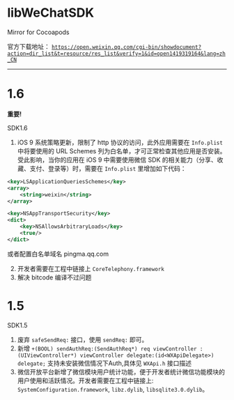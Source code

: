 # libWeChatSDK

Mirror for Cocoapods

官方下载地址：
[`https://open.weixin.qq.com/cgi-bin/showdocument?action=dir_list&t=resource/res_list&verify=1&id=open1419319164&lang=zh_CN`](https://open.weixin.qq.com/cgi-bin/showdocument?action=dir_list&t=resource/res_list&verify=1&id=open1419319164&lang=zh_CN)

----

# 1.6

**重要!**

SDK1.6

1. iOS 9 系统策略更新，限制了 http 协议的访问，此外应用需要在 `Info.plist` 中将要使用的 URL Schemes 列为白名单，才可正常检查其他应用是否安装。
受此影响，当你的应用在 iOS 9 中需要使用微信 SDK 的相关能力（分享、收藏、支付、登录等）时，需要在 `Info.plist` 里增加如下代码：

```xml
<key>LSApplicationQueriesSchemes</key>
<array>
    <string>weixin</string>
</array>

<key>NSAppTransportSecurity</key>
<dict>
    <key>NSAllowsArbitraryLoads</key>
    <true/>
</dict>
```

或者配置白名单域名 pingma.qq.com

2. 开发者需要在工程中链接上 `CoreTelephony.framework`
3. 解决 bitcode 编译不过问题

# 1.5

SDK1.5

1. 废弃 `safeSendReq:` 接口，使用 `sendReq:` 即可。
2. 新增 `+(BOOL) sendAuthReq:(SendAuthReq*) req viewController : (UIViewController*) viewController delegate:(id<WXApiDelegate>) delegate;`
支持未安装微信情况下Auth,具体见 `WXApi.h` 接口描述
3. 微信开放平台新增了微信模块用户统计功能，便于开发者统计微信功能模块的用户使用和活跃情况。开发者需要在工程中链接上: `SystemConfiguration.framework`, `libz.dylib`, `libsqlite3.0.dylib`。
